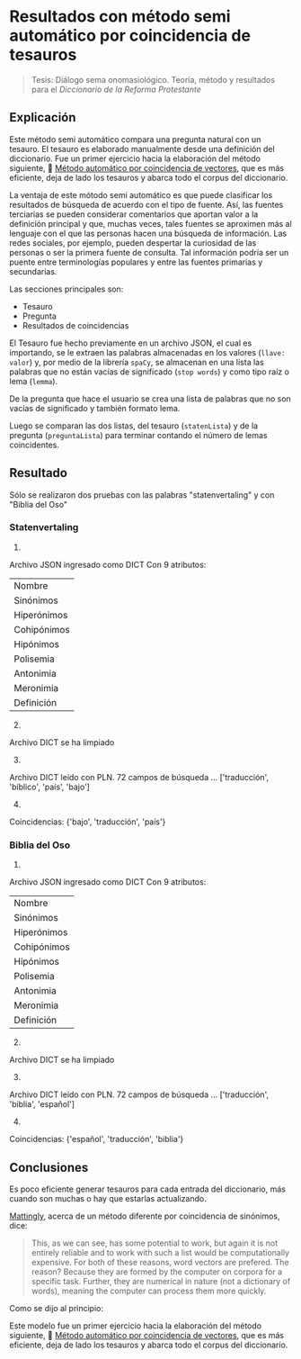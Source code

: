 # Resultados con método semi automático por coincidencia de tesauros
> Tesis: Diálogo sema onomasiológico. Teoría, método y resultados para el *Diccionario de la Reforma Protestante*

## Explicación

Este método semi automático compara una pregunta natural con un tesauro. El tesauro es elaborado manualmente desde una definición del diccionario. Fue un primer ejercicio hacia la elaboración del método siguiente, :link: [Método automático por coincidencia de vectores](https://github.com/AlefoElfo/thesis_automatic_vector_matching_method), que es más eficiente, deja de lado los tesauros y abarca todo el corpus del diccionario.

La ventaja de este mótodo semi automático es que puede clasificar los resultados de búsqueda de acuerdo con el tipo de fuente. Así, las fuentes terciarias se pueden considerar comentarios que aportan valor a la definición principal y que, muchas veces, tales fuentes se aproximen más al lenguaje con el que las personas hacen una búsqueda de información. Las redes sociales, por ejemplo, pueden despertar la curiosidad de las personas o ser la primera fuente de consulta. Tal información podría ser un puente entre terminologías populares  y entre las fuentes primarias y secundarias.

Las secciones principales son:
- Tesauro
- Pregunta
- Resultados de coincidencias

El Tesauro fue hecho previamente en un archivo JSON, el cual es importando, se le extraen las palabras almacenadas en los valores (`llave: valor`) y, por medio de la librería `spaCy`, se almacenan en una lista las palabras que no están vacías de significado (`stop words`) y como tipo raíz o lema (`lemma`).

De la pregunta que hace el usuario se crea una lista de palabras que no son vacías de significado y también formato lema.

Luego se comparan las dos listas, del tesauro (`statenLista`) y de la pregunta (`preguntaLista`) para terminar contando el número de lemas coincidentes.

## Resultado
Sólo se realizaron dos pruebas con las palabras "statenvertaling" y con "Biblia del Oso"

### Statenvertaling
1. 
Archivo JSON ingresado como DICT
Con 9 atributos:

||
|---|
|Nombre|
|Sinónimos|
|Hiperónimos|
|Cohipónimos|
|Hipónimos|
|Polisemia|
|Antonimia|
|Meronimia|
|Definición|

2. 
Archivo DICT se ha limpiado

3. 
Archivo DICT leído con PLN. 72 campos de búsqueda
...
['traducción', 'bíblico', 'país', 'bajo']

4. 
Coincidencias:
{'bajo', 'traducción', 'país'}

### Biblia del Oso
1. 
Archivo JSON ingresado como DICT
Con 9 atributos:

||
|---|
|Nombre|
|Sinónimos|
|Hiperónimos|
|Cohipónimos|
|Hipónimos|
|Polisemia|
|Antonimia|
|Meronimia|
|Definición|

2. 
Archivo DICT se ha limpiado

3. 
Archivo DICT leído con PLN. 72 campos de búsqueda
...
['traducción', 'biblia', 'español']

4. 
Coincidencias:
{'español', 'traducción', 'biblia'}

## Conclusiones
Es poco eficiente generar tesauros para cada entrada del diccionario, más cuando son muchas o hay que estarlas actualizando.

[Mattingly](http://spacy.pythonhumanities.com/01_03_word_vectors.html), acerca de un método diferente por coincidencia de sinónimos, dice:
> This, as we can see, has some potential to work, but again it is not entirely reliable and to work with such a list would be computationally expensive. For both of these reasons, word vectors are prefered. The reason? Because they are formed by the computer on corpora for a specific task. Further, they are numerical in nature (not a dictionary of words), meaning the computer can process them more quickly.

Como se dijo al principio:

Este modelo fue un primer ejercicio hacia la elaboración del método siguiente, :link: [Método automático por coincidencia de vectores](https://github.com/AlefoElfo/thesis_automatic_vector_matching_method), que es más eficiente, deja de lado los tesauros y abarca todo el corpus del diccionario.

